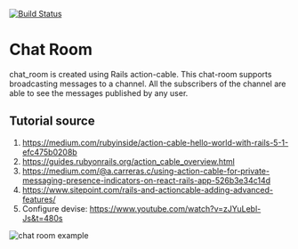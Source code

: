 [![Build Status](https://api.travis-ci.org/saikat-org/chat_room.svg?branch=master)](http://travis-ci.org/saikat-org/chat_room)

# Chat Room
chat_room is created using Rails action-cable. This chat-room supports broadcasting messages to a channel. All the subscribers of the channel are able to see the messages published by any user.

## Tutorial source
1. https://medium.com/rubyinside/action-cable-hello-world-with-rails-5-1-efc475b0208b
2. https://guides.rubyonrails.org/action_cable_overview.html
3. https://medium.com/@a.carreras.c/using-action-cable-for-private-messaging-presence-indicators-on-react-rails-app-526b3e34c14d
4. https://www.sitepoint.com/rails-and-actioncable-adding-advanced-features/
5. Configure devise: https://www.youtube.com/watch?v=zJYuLebl-Js&t=480s

![chat room example](/chat_room.gif?raw=true "Chat room example")

